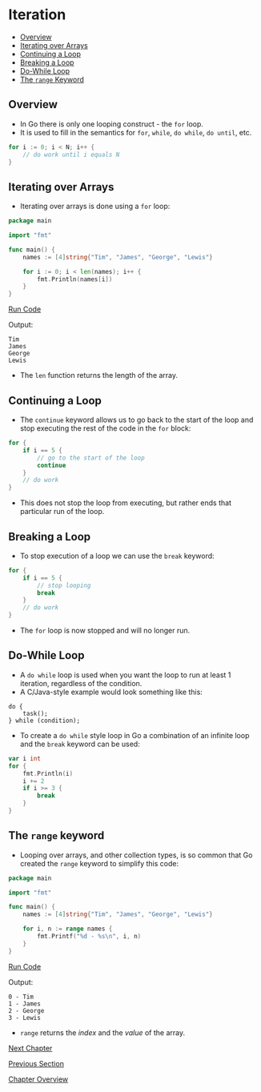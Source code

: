 # Iteration

- [Overview](#overview)
- [Iterating over Arrays](#iterating-over-arrays)
- [Continuing a Loop](#continuing-a-loop)
- [Breaking a Loop](#breaking-a-loop)
- [Do-While Loop](#do-while-loop)
- [The `range` Keyword](#the-range-keyword)

## Overview

- In Go there is only one looping construct - the `for` loop.
- It is used to fill in the semantics for `for`, `while`, `do while`, `do until`, etc.

```go
for i := 0; i < N; i++ {
    // do work until i equals N
}
```

## Iterating over Arrays

- Iterating over arrays is done using a `for` loop:

```go
package main

import "fmt"

func main() {
	names := [4]string{"Tim", "James", "George", "Lewis"}

	for i := 0; i < len(names); i++ {
		fmt.Println(names[i])
	}
}
```

[Run Code](https://play.golang.org/p/z5BXjMRUkYZ)

Output:

```
Tim
James
George
Lewis
```

- The `len` function returns the length of the array.

## Continuing a Loop

- The `continue` keyword allows us to go back to the start of the loop and stop executing the rest of the code in the
  `for` block:

```go
for {
    if i == 5 {
        // go to the start of the loop
        continue
    }
    // do work
}
```

- This does not stop the loop from executing, but rather ends that particular run of the loop.

## Breaking a Loop

- To stop execution of a loop we can use the `break` keyword:

```go
for {
    if i == 5 {
        // stop looping
        break
    }
    // do work
}
```

- The `for` loop is now stopped and will no longer run.

## Do-While Loop

- A `do while` loop is used when you want the loop to run at least 1 iteration, regardless of the condition.
- A C/Java-style example would look something like this:

```
do {
	task();
} while (condition);
```

- To create a `do while` style loop in Go a combination of an infinite loop and the `break` keyword can be used:

```go
var i int
for {
    fmt.Println(i)
    i += 2
    if i >= 3 {
        break
    }
}
```

## The `range` keyword

- Looping over arrays, and other collection types, is so common that Go created the `range` keyword to simplify this
  code:

```go
package main

import "fmt"

func main() {
	names := [4]string{"Tim", "James", "George", "Lewis"}

	for i, n := range names {
		fmt.Printf("%d - %s\n", i, n)
	}
}
```

[Run Code](https://play.golang.org/p/Ey3XUUQkPDj)

Output:

```
0 - Tim
1 - James
2 - George
3 - Lewis
```

- `range` returns the _index_ and the _value_ of the array.

[Next Chapter](../04-slices/README.md)

[Previous Section](01-arrays.md)

[Chapter Overview](README.md)

